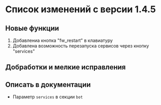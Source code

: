 # Список изменений с версии 1.4.5

## Новые функции
1. Добавлениа кнопка "fw_restart" в клавиатуру
2. Добавлена возможность перезапуска сервисов через кнопку "services"

## Добработки и мелкие исправления


## Описать в документации
* Параметр `services` в секции `bot`
